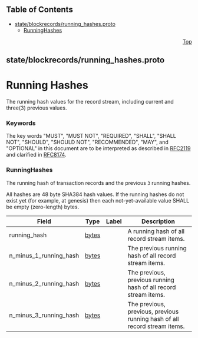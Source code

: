 ## Table of Contents

- [state/blockrecords/running_hashes.proto](#state_blockrecords_running_hashes-proto)
    - [RunningHashes](#proto-RunningHashes)
  



<a name="state_blockrecords_running_hashes-proto"></a>
<p align="right"><a href="#top">Top</a></p>

## state/blockrecords/running_hashes.proto
# Running Hashes
The running hash values for the record stream, including current and
three(3) previous values.

### Keywords
The key words "MUST", "MUST NOT", "REQUIRED", "SHALL", "SHALL NOT",
"SHOULD", "SHOULD NOT", "RECOMMENDED", "MAY", and "OPTIONAL" in this
document are to be interpreted as described in [RFC2119](https://www.ietf.org/rfc/rfc2119)
and clarified in [RFC8174](https://www.ietf.org/rfc/rfc8174).


<a name="proto-RunningHashes"></a>

### RunningHashes
The running hash of transaction records and the previous `3` running hashes.

All hashes are 48 byte SHA384 hash values. If the running hashes do not
exist yet (for example, at genesis) then each not-yet-available value SHALL
be empty (zero-length) bytes.


| Field | Type | Label | Description |
| ----- | ---- | ----- | ----------- |
| running_hash | [bytes](#bytes) |  | A running hash of all record stream items. |
| n_minus_1_running_hash | [bytes](#bytes) |  | The previous running hash of all record stream items. |
| n_minus_2_running_hash | [bytes](#bytes) |  | The previous, previous running hash of all record stream items. |
| n_minus_3_running_hash | [bytes](#bytes) |  | The previous, previous, previous running hash of all record stream items. |





 <!-- end messages -->

 <!-- end enums -->

 <!-- end HasExtensions -->

 <!-- end services -->


